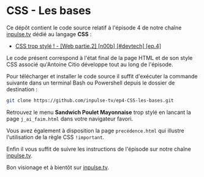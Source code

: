 # CSS - Les bases

Ce dépôt contient le code source relatif à l'épisode 4 de notre chaîne [inpulse.tv](https://www.inpulse.tv) dédié au langage **CSS** :
- [CSS trop stylé ! - [Web partie.2] [n00b] [#devtech] [ep.4]](https://www.youtube.com/watch?v=v3V4Qc0qVvA)

Le code présent correspond à l'état final de la page HTML et de son style CSS associé qu'Antoine Citio développe tout au long de l'épisode.

Pour télécharger et installer le code source il suffit d'exécuter la commande suivante dans un terminal Bash ou Powershell depuis le dossier de destination :
```bash
git clone https://github.com/inpulse-tv/ep4-CSS-les-bases.git
```
Retrouvez le menu **Sandwich Poulet Mayonnaise** trop stylé en lancant la page ``j_ai_faim.html`` dans votre navigateur favori.

Vous avez également à disposition la page ``precédence.html`` qui illustre l'utilisation de la règle CSS ``!important``.

Enfin il vous suffit de suivre les instructions de l'épisode sur notre chaîne [inpulse.tv](https://www.inpulse.tv).

Bon visionage et à bientôt sur [inpulse.tv](https://www.inpulse.tv).
